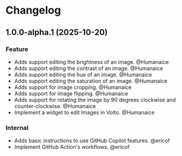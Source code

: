 # Changelog

<!-- You should *NOT* be adding new change log entries to this file.
     You should create a file in the news directory instead.
     For helpful instructions, please see:
     https://6.docs.plone.org/contributing/index.html#contributing-change-log-label
-->

<!-- towncrier release notes start -->

## 1.0.0-alpha.1 (2025-10-20)

### Feature

- Adds support editing the brightness of an image. @Humanaice 
- Adds support editing the contrast of an image. @Humanaice 
- Adds support editing the hue of an image. @Humanaice 
- Adds support editing the saturation of an image. @Humanaice 
- Adds support for image cropping. @Humanaice 
- Adds support for image flipping. @Humanaice 
- Adds support for rotating the image by 90 degrees clockwise and counter-clockwise. @Humanaice 
- Implement a widget to edit Images in Volto. @Humanaice 

### Internal

- Adds basic instructions to use GitHub Copilot features. @ericof 
- Implement GitHub Action's workflows. @ericof

